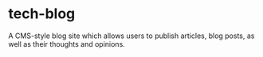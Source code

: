 # tech-blog
A CMS-style blog site which allows users to publish articles, blog posts, as well as their thoughts and opinions. 
